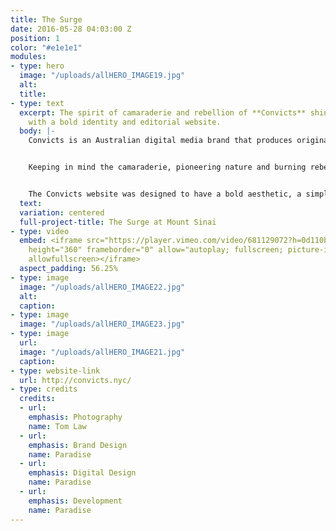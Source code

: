 ```yaml
---
title: The Surge
date: 2016-05-28 04:03:00 Z
position: 1
color: "#e1e1e1"
modules:
- type: hero
  image: "/uploads/allHERO_IMAGE19.jpg"
  alt: 
  title: 
- type: text
  excerpt: The spirit of camaraderie and rebellion of **Convicts** shines through
    with a bold identity and editorial website.
  body: |-
    Convicts is an Australian digital media brand that produces original and branded multimedia content including video and events. Born out of the merger of two successful business ventures — media company Billabout, and Nolita boutique B_Space— that feature Australian brands and personalities, Convicts is breaking ground by exploring the relationship between digital content and the event or shop experience. Convicts reached out to Paradise to define their new brand, and to create a functional, beautiful editorial website.


    Keeping in mind the camaraderie, pioneering nature and burning rebellion of the Convict, we created a clean logo mark inspired by the "Pheon" or "Broad Arrow", seen on convict clothing in the early colonial Australia as issued by the British Government. We paired the mark with a bold and modular visual vernacular in a sleek black and white color palette.


    The Convicts website was designed to have a bold aesthetic, a simple and intuitive content strategy and UI/UX and moments of excitement and experimentation. Our main focus was on the Convicts page and Convicts Map. The Convicts pages house a video, interview and content. We created a custom video player, that, scroll, becomes sticky, so that users could listen to the video while skimming through content below. This allowed for a rich viewing experience. For the convicts map, we created a custom city-guide for each featured Convict with a Google Maps integration.
  text: 
  variation: centered
  full-project-title: The Surge at Mount Sinai
- type: video
  embed: <iframe src="https://player.vimeo.com/video/681129072?h=0d110b0325" width="640"
    height="360" frameborder="0" allow="autoplay; fullscreen; picture-in-picture"
    allowfullscreen></iframe>
  aspect_padding: 56.25%
- type: image
  image: "/uploads/allHERO_IMAGE22.jpg"
  alt: 
  caption: 
- type: image
  image: "/uploads/allHERO_IMAGE23.jpg"
- type: image
  url: 
  image: "/uploads/allHERO_IMAGE21.jpg"
  caption: 
- type: website-link
  url: http://convicts.nyc/
- type: credits
  credits:
  - url: 
    emphasis: Photography
    name: Tom Law
  - url: 
    emphasis: Brand Design
    name: Paradise
  - url: 
    emphasis: Digital Design
    name: Paradise
  - url: 
    emphasis: Development
    name: Paradise
---
```


